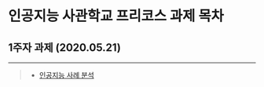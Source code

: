 # 인공지능 사관학교 프리코스 과제 목차

## 1주자 과제 (2020.05.21)
---
> * [인공지능 사례 분석](https://github.com/kyg1225/learning/blob/master/pre_course%231.ipynb)
